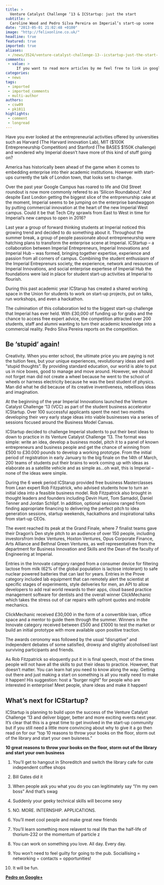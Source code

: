 ```yaml
---
title: >
  Venture Catalyst Challenge ‘13 & ICStartup: just the start
subtitle: >
  Caroline Wood and Pedro Silva Pereira on Imperial’s start-up scene
date: "2013-05-01 21:02:48 +0100"
image: "http://felixonline.co.uk/"
headline: true
featured: true
imported: true
aliases:
 - /news/3524/venture-catalyst-challenge-13--icstartup-just-the-start-
comments:
 - value: >
     If you want to read more articles by me feel free to link in google+ or linkedin https://plus.google.com/+PedroPereiraMarketing
categories:
 - news
tags:
 - imported
 - imported_comments
 - multi-author
authors:
 - csw09
 - pk1811
highlights:
 - comment
 - longread
---
```


Have you ever looked at the entrepreneurial activities offered by universities such as Harvard (The Harvard innovation Lab), MIT ($100K Entrepreneurship Competition) and Stanford (The BASES $150K challenge) and wondered why Imperial doesn’t have more of this kind of stuff going on?

America has historically been ahead of the game when it comes to embedding enterprise into their academic institutions. However with start-ups currently the talk of London town, that looks set to change.

Over the past year Google Campus has roared to life and Old Street roundout is now more commonly refered to as ‘Silicon Roundabout.’ And despite East London getting the biggest slice of the entrprenurship cake at the moment, Imperial seems to be jumping on the enterprise bandwaggon by putting commercial innovation at the heart of the new Imperial West campus. Could it be that Tech City sprawls from East to West in time for Imperial’s new campus to open in 2016?

Last year a group of forward thinking students at Imperial noticed this growing trend and decided to do something about it. Throughout the summer break, a group of people passionate about entrepreneurship were hatching plans to transform the enterprise scene at Imperial.
 ICStartup – a collaboration between Imperial Entrepreneurs, Imperial Innovations and Imperial Hub – was formed, bringing together expertise, experience and passion from all corners of campus. Combining the student enthusiasm of the Imperial Entreprenurs society, the experience, network and resources of Imperial Innovations, and social enterprise expertese of Imperial Hub the foundations were laid in place for student start-up activities at Imperial to flourish.

During this past academic year ICStarup has created a shared working space in the Union for students to work on start-up projects, put on talks, run workshops, and even a hackathon.

The culmination of this collaboration led to the biggest start-up challenge that Imperial has ever held. With £30,000 of funding up for grabs and the chance to access free expert advice, the competition attracted over 200 students, staff and alumni wanting to turn their academic knowledge into a commercial reality. Pedro Silva Pereira reports on the competition.
## Be ‘stupid’ again!
Creativity. When you enter school, the ultimate price you are paying is not the tuition fees, but your unique experiences, revolutionary ideas and well “stupid thoughts”. By providing standard education, our world is able to put us in nice boxes, good to manage and move around. However, we should not forget man did not create a wheel because he went to the school of wheels or harness electricity because he was the best student of physics. Man did what he did because of its creative inventiveness, rebellious ideas and imagination.

At the beginning of the year Imperial Innovations launched the Venture Catalyst Challenge ‘13 (VCC) as part of the student business accelerator ICStartup. Over 100 successful applicants spent the next two months developing their very early stage ideas into viable businesses via a series of sessions focused around the Business Model Canvas.

ICStartup decided to challenge Imperial students to put their best ideas to down to practice in its Venture Catalyst Challenge ’13. The format was simple: write an idea, develop a business model, pitch it to a panel of known entrepreneurs and business people and get the chance of winning from £500 to £30.000 pounds to develop a working prototype. From the initial period of registration in early January to the big finale on the 14th of March, 200 teams of students put their brains to work coming up with ideas as elaborate as a satellite vehicle and as simple as...oh wait, this is Imperial – none of the ideas were simple.

During the 6 week period ICStarup provided free business Masterclasses from Lean expert Rob Fitzpatrick, who advised students how to turn an initial idea into a feasible business model. Rob Fitzpatrick also brought in thought leaders and founders including Devin Hunt, Tom Samadol, Daniel Tenner and Jordan Schlipf. In addition, optional sessions ranged from finding appropriate financing to delivering the perfect pitch to idea generation sessions, startup weekends, hackathons and inspirational talks from start-up CEOs.

The event reached its peak at the Grand Finale, where 7 finalist teams gave their Dragon’s Den style pitch to an audience of over 150 people, including investorsfrom Index Ventures, Hoxton Ventures, Opus Corporate Finance, Arts Alliance and Bethnal Green Ventures, as well representatives from the department for Business Innovation and Skills and the Dean of the faculty of Engineering at Imperial.

Entries in the Innovate category ranged from a consumer device for filtering lactose from milk (62% of the global population is lactose intolerant) to safe nuclear powered batteries that can last for years. Entries in the Prove category included lab equipment that can remotely alert the scientist at specific stages of experiments, style deliveries for men, an API to allow developers to add real world rewards to their apps, cloud based practice management software for dentists and the overall winner ClickMechanic which takes the stress out of car repairs with upfront quotes and mobile mechanics.

ClickMechanic received £30,000 in the form of a convertible loan, office space and a mentor to guide them through the summer. Winners in the Innovate category received between £500 and £1000 to test the market or build an initial prototype with more available upon positive traction.

The awards ceronomy was followed by the usual “disruptive” and independent debates of some satisfied, drowsy and slightly alcoholised last surviving participants and friends.

As Rob Fitzpatrick so eloquently put it in is final speech, most of the times people will not have all the skills to put their ideas to practice. However, that doesn’t matter. You can learn hat you need to know along the way. Getting out there and just making a start on something is all you really need to make it happen! His suggestion: host a “burger night” for people who are interested in enterprise! Meet people, share ideas and make it happen!
## What’s next for ICStartup?
ICStartup is planning to build upon the success of the Venture Catalyst Challenge ‘13 and deliver bigger, better and more exciting events next year. It’s clear that this is a great time to get involved in the start-up community but if you still need a little more convincing about why to give it a go then read on for our “top 10 reasons to throw your books on the floor, storm out of the library and start your own buisness.”

__10 great reasons to throw your books on the floor, storm out of the library and start your own business__

1. You’ll get to hangout in Shoreditch and switch the library cafe for cute independent coffee shops

2. Bill Gates did it

3. When people ask you what you do you can legitimately say “I’m my own boss” And that’s swag

4. Suddenly your geeky technical skills will become sexy

5. NO. MORE. INTERNSHIP. APPLICATIONS.

6. You’ll meet cool people and make great new friends

7. You’ll learn something more relavent to real life than the half-life of thorium-232 or the momentum of particle z

8. You can work on something you love. All day. Every day.

9. You won’t need to feel guilty for going to the pub. Sociallising = networking = contacts = opportunities!

10. It will be fun.

__[Pedro on Google+](https://plus.google.com/+PedroPereiraMarketing?rel=author)__

